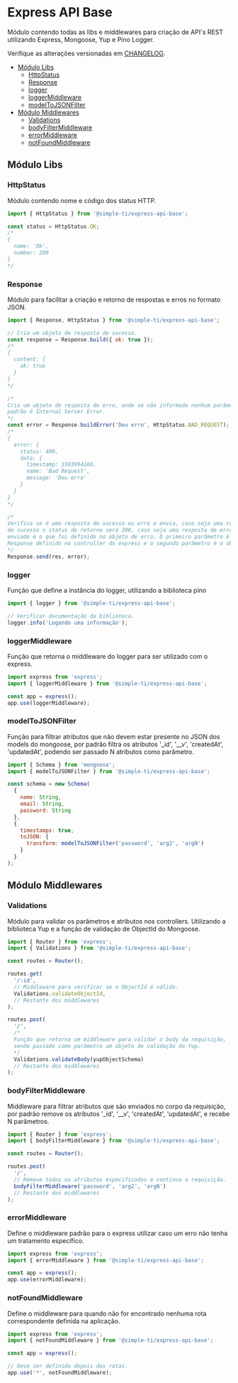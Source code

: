# Express API Base
Módulo contendo todas as libs e middlewares para criação de API's REST utilizando Express, Mongoose, Yup e Pino Logger.

Verifique as alterações versionadas em [CHANGELOG](CHANGELOG.md).

- [Módulo Libs](#módulo-libs)
  - [HttpStatus](#httpStatus)
  - [Response](#response)
  - [logger](#logger)
  - [loggerMiddleware](#loggerMiddleware)
  - [modelToJSONFilter](#modelToJSONFilter)
- [Módulo Middlewares](#módulo-middlewares)
  - [Validations](#validations)
  - [bodyFilterMiddleware](#bodyFilterMiddleware)
  - [errorMiddleware](#errorMiddleware)
  - [notFoundMiddleware](#notFoundMiddleware)

## Módulo Libs
### HttpStatus
Módulo contendo nome e código dos status HTTP.
```js
import { HttpStatus } from '@simple-ti/express-api-base';

const status = HttpStatus.OK;
/*
{
  name: 'Ok',
  number: 200
}
*/
```

### Response
Módulo para facilitar a criação e retorno de respostas e erros no formato JSON.
```js
import { Response, HttpStatus } from '@simple-ti/express-api-base';

// Cria um objeto de resposta de sucesso.
const response = Response.build({ ok: true });
/*
{
  content: {
    ok: true
  }
}
*/

/*
Cria um objeto de resposta de erro, onde se não informado nenhum parâmetro o status
padrão é Internal Server Error.
*/
const error = Response.buildError('Deu erro', HttpStatus.BAD_REQUEST);
/*
{
  error: {
    status: 400,
    data: {
      timestamp: 1593994166,
      name: 'Bad Request',
      message: 'Deu erro'
    }
  }
}
*/

/*
Verifica se é uma resposta de sucesso ou erro e envia, caso seja uma resposta
de sucesso o status de retorno será 200, caso seja uma resposta de erro o status
enviado é o que foi definido no objeto de erro. O primeiro parâmetro é o objeto
Response definido no controller do express e o segundo parâmetro é o objeto de resposta.
*/
Response.send(res, error);
```

### logger
Função que define a instância do logger, utilizando a biblioteca pino
```js
import { logger } from '@simple-ti/express-api-base';

// Verificar documentação da biblioteca.
logger.info('Logando uma informação');
```

### loggerMiddleware
Função que retorna o middleware do logger para ser utilizado com o express.
```js
import express from 'express';
import { loggerMiddleware } from '@simple-ti/express-api-base';

const app = express();
app.use(loggerMiddleware);
```

### modelToJSONFilter
Função para filtrar atributos que não devem estar presente no JSON dos models do mongoose, por padrão filtra os atributos '_id', '__v', 'createdAt', 'updatedAt', podendo ser passado N atributos como parâmetro.
```js
import { Schema } from 'mongoose';
import { modelToJSONFilter } from '@simple-ti/express-api-base';

const schema = new Schema(
  {
    name: String,
    email: String,
    password: String
  },
  {
    timestamps: true,
    toJSON: {
      transform: modelToJSONFilter('password', 'arg2', 'argN')
    }
  }
);
```

## Módulo Middlewares
### Validations
Módulo para validar os parâmetros e atributos nos controllers. Utilizando a biblioteca Yup e a função de validação de ObjectId do Mongoose.
```js
import { Router } from 'express';
import { Validations } from '@simple-ti/express-api-base';

const routes = Router();

routes.get(
  '/:id',
  // Middleware para verificar se o ObjectId é válido.
  Validations.validateObjectId,
  // Restante dos middlewares
);

routes.post(
  '/',
  /*
  Função que retorna um middleware para validar o body da requisição,
  sendo passado como parâmetro um objeto de validação do Yup.
  */
  Validations.validateBody(yupObjectSchema)
  // Restante dos middlewares
);
```

### bodyFilterMiddleware
Middleware para filtrar atributos que são enviados no corpo da requisição, por padrão remove os atributos '_id', '__v', 'createdAt', 'updatedAt', e recebe N parâmetros.
```js
import { Router } from 'express';
import { bodyFilterMiddleware } from '@simple-ti/express-api-base';

const routes = Router();

routes.post(
  '/',
  // Remove todos os atributos especificados e continua a requisição.
  bodyFilterMiddleware('password', 'arg2', 'argN')
  // Restante dos middlewares
);
```

### errorMiddleware
Define o middleware padrão para o express utilizar caso um erro não tenha um tratamento específico.
```js
import express from 'express';
import { errorMiddleware } from '@simple-ti/express-api-base';

const app = express();
app.use(errorMiddleware);
```

### notFoundMiddleware
Define o middleware para quando não for encontrado nenhuma rota correspondente definida na aplicação.
```js
import express from 'express';
import { notFoundMiddleware } from '@simple-ti/express-api-base';

const app = express();

// Deve ser definido depois das rotas.
app.use('*', notFoundMiddleware);
```
